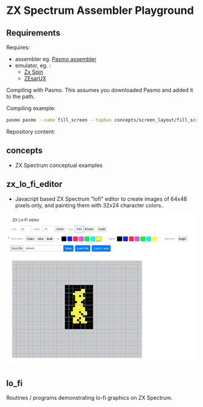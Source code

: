 # ZX Spectrum Assembler Playground

## Requirements

Requires:
- assembler eg. [Pasmo assembler](https://pasmo.speccy.org/)
- emulator, eg. :
  - [Zx Spin](https://www.zophar.net/sinclair/zx-spin.html)
  - [ZEsarUX](https://github.com/chernandezba/zesarux)



Compiling with Pasmo.
This assumes you downloaded Pasmo and added it to the path.

Compiling example:
```bash 
pasmo pasmo --name fill_screen --tapbas concepts/screen_layout/fill_screen.asm  taps/fill_screen.tap
```

Repository content: 

## concepts
- ZX Spectrum conceptual examples

## zx_lo_fi_editor
- Javacript based ZX Spectrum "lofi" editor to create images of 64x48 pixels only, and painting them with 32x24 character colors..

![zx-lofi-editor](images/zx-lofi-alpha-1.png)

## lo_fi
Routines / programs demonstrating lo-fi graphics on ZX Spectrum.